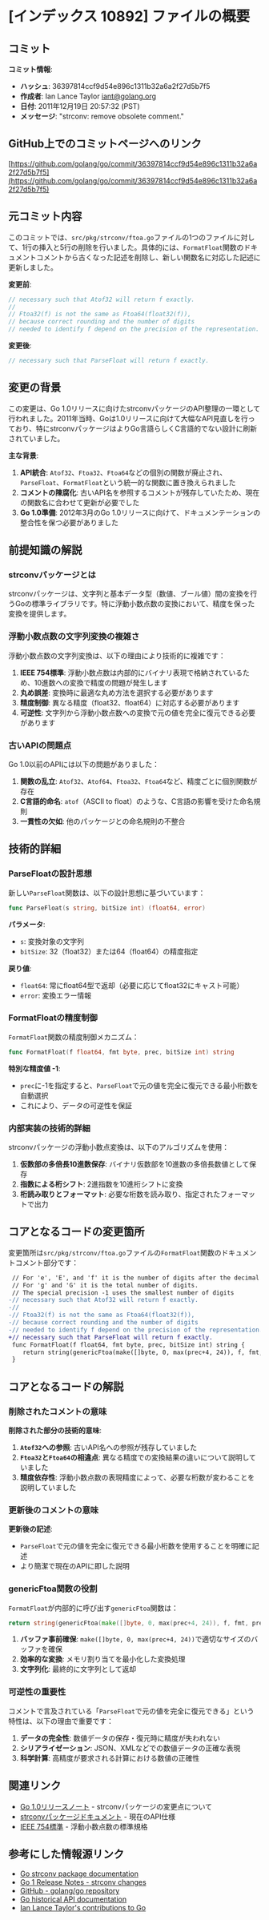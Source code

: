 # [インデックス 10892] ファイルの概要

## コミット

**コミット情報**:
- **ハッシュ**: 36397814ccf9d54e896c1311b32a6a2f27d5b7f5
- **作成者**: Ian Lance Taylor <iant@golang.org>
- **日付**: 2011年12月19日 20:57:32 (PST)
- **メッセージ**: "strconv: remove obsolete comment."

## GitHub上でのコミットページへのリンク

[https://github.com/golang/go/commit/36397814ccf9d54e896c1311b32a6a2f27d5b7f5](https://github.com/golang/go/commit/36397814ccf9d54e896c1311b32a6a2f27d5b7f5)

## 元コミット内容

このコミットでは、`src/pkg/strconv/ftoa.go`ファイルの1つのファイルに対して、1行の挿入と5行の削除を行いました。具体的には、`FormatFloat`関数のドキュメントコメントから古くなった記述を削除し、新しい関数名に対応した記述に更新しました。

**変更前**:
```go
// necessary such that Atof32 will return f exactly.
//
// Ftoa32(f) is not the same as Ftoa64(float32(f)),
// because correct rounding and the number of digits
// needed to identify f depend on the precision of the representation.
```

**変更後**:
```go
// necessary such that ParseFloat will return f exactly.
```

## 変更の背景

この変更は、Go 1.0リリースに向けたstrconvパッケージのAPI整理の一環として行われました。2011年当時、Goは1.0リリースに向けて大幅なAPI見直しを行っており、特にstrconvパッケージはよりGo言語らしくC言語的でない設計に刷新されていました。

**主な背景**:
1. **API統合**: `Atof32`、`Ftoa32`、`Ftoa64`などの個別の関数が廃止され、`ParseFloat`、`FormatFloat`という統一的な関数に置き換えられました
2. **コメントの陳腐化**: 古いAPI名を参照するコメントが残存していたため、現在の関数名に合わせて更新が必要でした
3. **Go 1.0準備**: 2012年3月のGo 1.0リリースに向けて、ドキュメンテーションの整合性を保つ必要がありました

## 前提知識の解説

### strconvパッケージとは

strconvパッケージは、文字列と基本データ型（数値、ブール値）間の変換を行うGoの標準ライブラリです。特に浮動小数点数の変換において、精度を保った変換を提供します。

### 浮動小数点数の文字列変換の複雑さ

浮動小数点数の文字列変換は、以下の理由により技術的に複雑です：

1. **IEEE 754標準**: 浮動小数点数は内部的にバイナリ表現で格納されているため、10進数への変換で精度の問題が発生します
2. **丸め誤差**: 変換時に最適な丸め方法を選択する必要があります
3. **精度制御**: 異なる精度（float32、float64）に対応する必要があります
4. **可逆性**: 文字列から浮動小数点数への変換で元の値を完全に復元できる必要があります

### 古いAPIの問題点

Go 1.0以前のAPIには以下の問題がありました：

1. **関数の乱立**: `Atof32`、`Atof64`、`Ftoa32`、`Ftoa64`など、精度ごとに個別関数が存在
2. **C言語的命名**: `atof`（ASCII to float）のような、C言語の影響を受けた命名規則
3. **一貫性の欠如**: 他のパッケージとの命名規則の不整合

## 技術的詳細

### ParseFloatの設計思想

新しい`ParseFloat`関数は、以下の設計思想に基づいています：

```go
func ParseFloat(s string, bitSize int) (float64, error)
```

**パラメータ**:
- `s`: 変換対象の文字列
- `bitSize`: 32（float32）または64（float64）の精度指定

**戻り値**:
- `float64`: 常にfloat64型で返却（必要に応じてfloat32にキャスト可能）
- `error`: 変換エラー情報

### FormatFloatの精度制御

`FormatFloat`関数の精度制御メカニズム：

```go
func FormatFloat(f float64, fmt byte, prec, bitSize int) string
```

**特別な精度値 -1**:
- `prec`に-1を指定すると、`ParseFloat`で元の値を完全に復元できる最小桁数を自動選択
- これにより、データの可逆性を保証

### 内部実装の技術的詳細

strconvパッケージの浮動小数点変換は、以下のアルゴリズムを使用：

1. **仮数部の多倍長10進数保存**: バイナリ仮数部を10進数の多倍長数値として保存
2. **指数による桁シフト**: 2進指数を10進桁シフトに変換
3. **桁読み取りとフォーマット**: 必要な桁数を読み取り、指定されたフォーマットで出力

## コアとなるコードの変更箇所

変更箇所は`src/pkg/strconv/ftoa.go`ファイルの`FormatFloat`関数のドキュメントコメント部分です：

```diff
 // For 'e', 'E', and 'f' it is the number of digits after the decimal point.
 // For 'g' and 'G' it is the total number of digits.
 // The special precision -1 uses the smallest number of digits
-// necessary such that Atof32 will return f exactly.
-//
-// Ftoa32(f) is not the same as Ftoa64(float32(f)),
-// because correct rounding and the number of digits
-// needed to identify f depend on the precision of the representation.
+// necessary such that ParseFloat will return f exactly.
 func FormatFloat(f float64, fmt byte, prec, bitSize int) string {
 	return string(genericFtoa(make([]byte, 0, max(prec+4, 24)), f, fmt, prec, bitSize))
 }
```

## コアとなるコードの解説

### 削除されたコメントの意味

**削除された部分の技術的意味**:

1. **`Atof32`への参照**: 古いAPI名への参照が残存していました
2. **`Ftoa32`と`Ftoa64`の相違点**: 異なる精度での変換結果の違いについて説明していました
3. **精度依存性**: 浮動小数点数の表現精度によって、必要な桁数が変わることを説明していました

### 更新後のコメントの意味

**更新後の記述**:
- `ParseFloat`で元の値を完全に復元できる最小桁数を使用することを明確に記述
- より簡潔で現在のAPIに即した説明

### genericFtoa関数の役割

`FormatFloat`が内部的に呼び出す`genericFtoa`関数は：

```go
return string(genericFtoa(make([]byte, 0, max(prec+4, 24)), f, fmt, prec, bitSize))
```

1. **バッファ事前確保**: `make([]byte, 0, max(prec+4, 24))`で適切なサイズのバッファを確保
2. **効率的な変換**: メモリ割り当てを最小化した変換処理
3. **文字列化**: 最終的に文字列として返却

### 可逆性の重要性

コメントで言及されている「`ParseFloat`で元の値を完全に復元できる」という特性は、以下の理由で重要です：

1. **データの完全性**: 数値データの保存・復元時に精度が失われない
2. **シリアライゼーション**: JSON、XMLなどでの数値データの正確な表現
3. **科学計算**: 高精度が要求される計算における数値の正確性

## 関連リンク

- [Go 1.0リリースノート](https://go.dev/doc/go1) - strconvパッケージの変更点について
- [strconvパッケージドキュメント](https://pkg.go.dev/strconv) - 現在のAPI仕様
- [IEEE 754標準](https://standards.ieee.org/ieee/754/993/) - 浮動小数点数の標準規格

## 参考にした情報源リンク

- [Go strconv package documentation](https://pkg.go.dev/strconv)
- [Go 1 Release Notes - strconv changes](https://go.dev/doc/go1)
- [GitHub - golang/go repository](https://github.com/golang/go)
- [Go historical API documentation](https://go.dev/pkg/strconv/?m=old)
- [Ian Lance Taylor's contributions to Go](https://research.google/people/author37504/)
